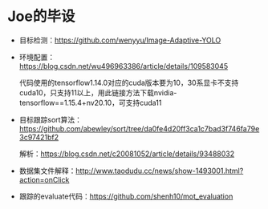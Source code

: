 # Joe的毕设
- 目标检测：https://github.com/wenyyu/Image-Adaptive-YOLO

- 环境配置：https://blog.csdn.net/wu496963386/article/details/109583045

  代码使用的tensorflow1.14.0对应的cuda版本要为10，30系显卡不支持cuda10，只支持11以上，用此链接方法下载nvidia-tensorflow==1.15.4+nv20.10，可支持cuda11

- 目标跟踪sort算法：https://github.com/abewley/sort/tree/da0fe4d20ff3ca1c7bad3f746fa79e3c97421bf2

  解析：https://blog.csdn.net/c20081052/article/details/93488032

- 数据集文件解释：http://www.taodudu.cc/news/show-1493001.html?action=onClick

- 跟踪的evaluate代码：https://github.com/shenh10/mot_evaluation

